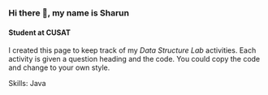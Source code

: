 ### Hi there 👋, my name is Sharun
#### Student at CUSAT
I created this page to keep track of my *Data Structure Lab* activities. Each activity is given a question heading and the code. You could copy the code and change to your own style.

Skills: Java

